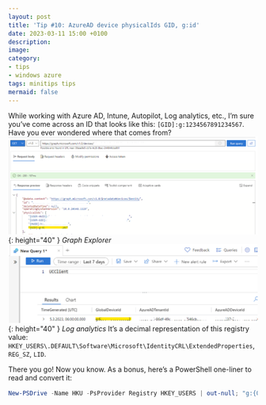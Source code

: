 ```yaml
---
layout: post
title: 'Tip #10: AzureAD device physicalIds GID, g:id'
date: 2023-03-11 15:00 +0100
description: 
image: 
category:
- tips
- windows azure
tags: minitips tips
mermaid: false
---
```

While working with Azure AD, Intune, Autopilot, Log analytics, etc., I’m sure you’ve come across an ID that looks like this: ``[GID]:g:1234567891234567``. Have you ever wondered where that comes from?
![Graph Explorer screenshot](/assets/img/tip-10/graphexplorer.png){: height="40" }
_Graph Explorer_
![Log analytics screenshot](/assets/img/tip-10/loganalytics.png){: height="40" }
_Log analytics_
It’s a decimal representation of this registry value: ``HKEY_USERS\.DEFAULT\Software\Microsoft\IdentityCRL\ExtendedProperties``, ``REG_SZ``, ``LID``.

There you go! Now you know. As a bonus, here’s a PowerShell one-liner to read and convert it:

```powershell
New-PSDrive -Name HKU -PsProvider Registry HKEY_USERS | out-null; "g:{0}" -f [Int64]"0x$((Get-ItemProperty "HKU:\.DEFAULT\Software\Microsoft\IdentityCRL\ExtendedProperties").LID)"; Remove-PSDrive -Name HKU
```
